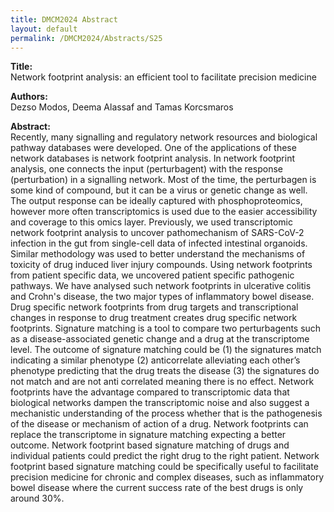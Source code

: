 ```yaml
---
title: DMCM2024 Abstract
layout: default
permalink: /DMCM2024/Abstracts/S25
---
```


**Title:** \
Network footprint analysis: an efficient tool to facilitate precision medicine

**Authors:** \
Dezso Modos, Deema Alassaf and Tamas Korcsmaros

**Abstract:** \
Recently, many signalling and regulatory network resources and biological pathway databases were developed. One of the applications of these network databases is network footprint analysis. In network footprint analysis, one connects the input (perturbagent) with the response (perturbation) in a signalling network. Most of the time, the perturbagen is some kind of compound, but it can be a virus or genetic change as well. The output response can be ideally captured with phosphoproteomics, however more often transcriptomics is used due to the easier accessibility and coverage to this omics layer.
Previously, we used transcriptomic network footprint analysis to uncover pathomechanism of SARS-CoV-2 infection in the gut from single-cell data of infected intestinal organoids. Similar methodology was used to better understand the mechanisms of toxicity of drug induced liver injury compounds. Using network footprints from patient specific data, we uncovered patient specific pathogenic pathways. We have analysed such network footprints in ulcerative colitis and Crohn's disease, the two major types of inflammatory bowel disease. Drug specific network footprints from drug targets and transcriptional changes in response to drug treatment creates drug specific network footprints. Signature matching is a tool to compare two perturbagents such as a disease-associated genetic change and a drug at the transcriptome level. The outcome of signature matching could be (1) the signatures match indicating a similar phenotype (2) anticorrelate alleviating each other’s phenotype predicting that the drug treats the disease (3) the signatures do not match and are not anti correlated meaning there is no effect. Network footprints have the advantage compared to transcriptomic data that biological networks dampen the transcriptomic noise and also suggest a mechanistic understanding of the process whether that is the pathogenesis of the disease or mechanism of action of a drug. Network footprints can replace the transcriptome in signature matching expecting a better outcome. Network footprint based signature matching of drugs and individual patients could predict the right drug to the right patient.
Network footprint based signature matching could be specifically useful to facilitate precision medicine for chronic and complex diseases, such as inflammatory bowel disease where the current success rate of the best drugs is only around 30%.

